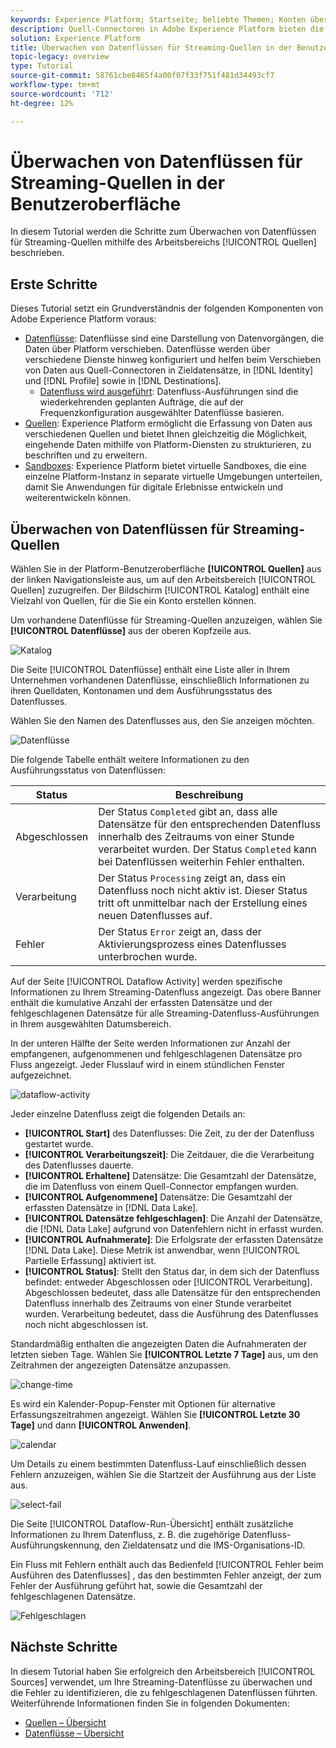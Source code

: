 ```yaml
---
keywords: Experience Platform; Startseite; beliebte Themen; Konten überwachen; Datenflüsse überwachen; Datenflüsse
description: Quell-Connectoren in Adobe Experience Platform bieten die Möglichkeit, extern bezogene Daten auf geplanter Basis zu erfassen. In diesem Tutorial werden Schritte zum Überwachen von Streaming-Datenflüssen aus dem Arbeitsbereich "Quellen"beschrieben.
solution: Experience Platform
title: Überwachen von Datenflüssen für Streaming-Quellen in der Benutzeroberfläche
topic-legacy: overview
type: Tutorial
source-git-commit: 58761cbe8465f4a00f07f33f751f481d34493cf7
workflow-type: tm+mt
source-wordcount: '712'
ht-degree: 12%

---
```



# Überwachen von Datenflüssen für Streaming-Quellen in der Benutzeroberfläche

In diesem Tutorial werden die Schritte zum Überwachen von Datenflüssen für Streaming-Quellen mithilfe des Arbeitsbereichs [!UICONTROL Quellen] beschrieben.

## Erste Schritte

Dieses Tutorial setzt ein Grundverständnis der folgenden Komponenten von Adobe Experience Platform voraus:

* [Datenflüsse](../../../dataflows/home.md): Datenflüsse sind eine Darstellung von Datenvorgängen, die Daten über Platform verschieben. Datenflüsse werden über verschiedene Dienste hinweg konfiguriert und helfen beim Verschieben von Daten aus Quell-Connectoren in Zieldatensätze, in [!DNL Identity] und [!DNL Profile] sowie in [!DNL Destinations].
   * [Datenfluss wird ausgeführt](../../notifications.md): Datenfluss-Ausführungen sind die wiederkehrenden geplanten Aufträge, die auf der Frequenzkonfiguration ausgewählter Datenflüsse basieren.
* [Quellen](../../home.md): Experience Platform ermöglicht die Erfassung von Daten aus verschiedenen Quellen und bietet Ihnen gleichzeitig die Möglichkeit, eingehende Daten mithilfe von Platform-Diensten zu strukturieren, zu beschriften und zu erweitern.
* [Sandboxes](../../../sandboxes/home.md): Experience Platform bietet virtuelle Sandboxes, die eine einzelne Platform-Instanz in separate virtuelle Umgebungen unterteilen, damit Sie Anwendungen für digitale Erlebnisse entwickeln und weiterentwickeln können.

## Überwachen von Datenflüssen für Streaming-Quellen

Wählen Sie in der Platform-Benutzeroberfläche **[!UICONTROL Quellen]** aus der linken Navigationsleiste aus, um auf den Arbeitsbereich [!UICONTROL Quellen] zuzugreifen. Der Bildschirm [!UICONTROL Katalog] enthält eine Vielzahl von Quellen, für die Sie ein Konto erstellen können.

Um vorhandene Datenflüsse für Streaming-Quellen anzuzeigen, wählen Sie **[!UICONTROL Datenflüsse]** aus der oberen Kopfzeile aus.

![Katalog](../../images/tutorials/monitor-streaming/catalog.png)

Die Seite [!UICONTROL Datenflüsse] enthält eine Liste aller in Ihrem Unternehmen vorhandenen Datenflüsse, einschließlich Informationen zu ihren Quelldaten, Kontonamen und dem Ausführungsstatus des Datenflusses.

Wählen Sie den Namen des Datenflusses aus, den Sie anzeigen möchten.

![Datenflüsse](../../images/tutorials/monitor-streaming/dataflows.png)

Die folgende Tabelle enthält weitere Informationen zu den Ausführungsstatus von Datenflüssen:

| Status | Beschreibung |
| ------ | ----------- |
| Abgeschlossen | Der Status `Completed` gibt an, dass alle Datensätze für den entsprechenden Datenfluss innerhalb des Zeitraums von einer Stunde verarbeitet wurden. Der Status `Completed` kann bei Datenflüssen weiterhin Fehler enthalten. |
| Verarbeitung | Der Status `Processing` zeigt an, dass ein Datenfluss noch nicht aktiv ist. Dieser Status tritt oft unmittelbar nach der Erstellung eines neuen Datenflusses auf. |
| Fehler | Der Status `Error` zeigt an, dass der Aktivierungsprozess eines Datenflusses unterbrochen wurde. |

Auf der Seite [!UICONTROL Dataflow Activity] werden spezifische Informationen zu Ihrem Streaming-Datenfluss angezeigt. Das obere Banner enthält die kumulative Anzahl der erfassten Datensätze und der fehlgeschlagenen Datensätze für alle Streaming-Datenfluss-Ausführungen in Ihrem ausgewählten Datumsbereich.

In der unteren Hälfte der Seite werden Informationen zur Anzahl der empfangenen, aufgenommenen und fehlgeschlagenen Datensätze pro Fluss angezeigt. Jeder Flusslauf wird in einem stündlichen Fenster aufgezeichnet.

![dataflow-activity](../../images/tutorials/monitor-streaming/dataflow-activity.png)

Jeder einzelne Datenfluss zeigt die folgenden Details an:

* **[!UICONTROL Start]** des Datenflusses: Die Zeit, zu der der Datenfluss gestartet wurde.
* **[!UICONTROL Verarbeitungszeit]**: Die Zeitdauer, die die Verarbeitung des Datenflusses dauerte.
* **[!UICONTROL Erhaltene]** Datensätze: Die Gesamtzahl der Datensätze, die im Datenfluss von einem Quell-Connector empfangen wurden.
* **[!UICONTROL Aufgenommene]** Datensätze: Die Gesamtzahl der erfassten Datensätze in  [!DNL Data Lake].
* **[!UICONTROL Datensätze fehlgeschlagen]**: Die Anzahl der Datensätze, die  [!DNL Data Lake] aufgrund von Datenfehlern nicht in erfasst wurden.
* **[!UICONTROL Aufnahmerate]**: Die Erfolgsrate der erfassten Datensätze  [!DNL Data Lake]. Diese Metrik ist anwendbar, wenn [!UICONTROL Partielle Erfassung] aktiviert ist.
* **[!UICONTROL Status]**: Stellt den Status dar, in dem sich der Datenfluss befindet: entweder   Abgeschlossen oder  [!UICONTROL Verarbeitung].  Abgeschlossen bedeutet, dass alle Datensätze für den entsprechenden Datenfluss innerhalb des Zeitraums von einer Stunde verarbeitet wurden.  Verarbeitung bedeutet, dass die Ausführung des Datenflusses noch nicht abgeschlossen ist.

Standardmäßig enthalten die angezeigten Daten die Aufnahmeraten der letzten sieben Tage. Wählen Sie **[!UICONTROL Letzte 7 Tage]** aus, um den Zeitrahmen der angezeigten Datensätze anzupassen.

![change-time](../../images/tutorials/monitor-streaming/change-time.png)

Es wird ein Kalender-Popup-Fenster mit Optionen für alternative Erfassungszeitrahmen angezeigt. Wählen Sie **[!UICONTROL Letzte 30 Tage]** und dann **[!UICONTROL Anwenden]**.

![calendar](../../images/tutorials/monitor-streaming/calendar.png)

Um Details zu einem bestimmten Datenfluss-Lauf einschließlich dessen Fehlern anzuzeigen, wählen Sie die Startzeit der Ausführung aus der Liste aus.

![select-fail](../../images/tutorials/monitor-streaming/select-fail.png)

Die Seite [!UICONTROL Dataflow-Run-Übersicht] enthält zusätzliche Informationen zu Ihrem Datenfluss, z. B. die zugehörige Datenfluss-Ausführungskennung, den Zieldatensatz und die IMS-Organisations-ID.

Ein Fluss mit Fehlern enthält auch das Bedienfeld [!UICONTROL Fehler beim Ausführen des Datenflusses] , das den bestimmten Fehler anzeigt, der zum Fehler der Ausführung geführt hat, sowie die Gesamtzahl der fehlgeschlagenen Datensätze.

![Fehlgeschlagen](../../images/tutorials/monitor-streaming/failure.png)

## Nächste Schritte

In diesem Tutorial haben Sie erfolgreich den Arbeitsbereich [!UICONTROL Sources] verwendet, um Ihre Streaming-Datenflüsse zu überwachen und die Fehler zu identifizieren, die zu fehlgeschlagenen Datenflüssen führten. Weiterführende Informationen finden Sie in folgenden Dokumenten:

* [Quellen – Übersicht](../../home.md)
* [Datenflüsse – Übersicht](../../../dataflows/home.md)